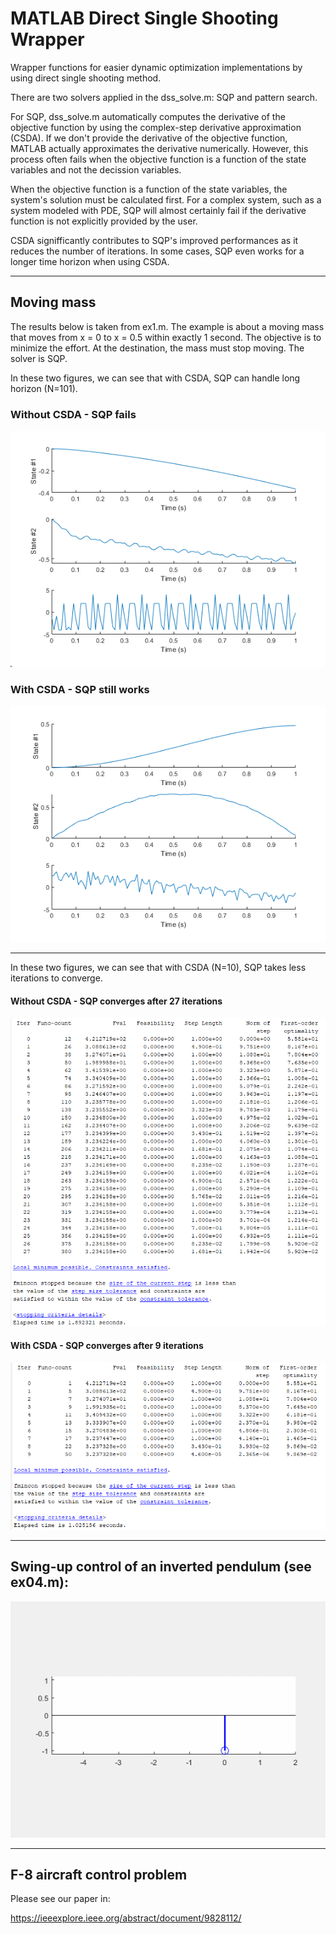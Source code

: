 # MATLAB Direct Single Shooting Wrapper

Wrapper functions for easier dynamic optimization implementations by using direct single shooting method.

There are two solvers applied in the dss_solve.m: SQP and pattern search. 

For SQP, dss_solve.m automatically computes the derivative of the objective function by using the complex-step derivative approximation (CSDA). If we don't provide the derivative of the objective function, MATLAB actually approximates the derivative numerically. However, this process often fails when the objective function is a function of the state variables and not the decission variables. 

When the objective function is a function of the state variables, the system's solution must be calculated first. For a complex system, such as a system modeled with PDE, SQP will almost certainly fail if the derivative function is not explicitly provided by the user.

CSDA signifficantly contributes to SQP's improved performances as it reduces  the number of iterations. In some cases, SQP even works for a longer time horizon when using CSDA.

----------------

## Moving mass

The results below is taken from ex1.m. The example is about a moving mass that moves from x = 0 to x = 0.5 within exactly 1 second. The objective is to minimize the effort. At the destination, the mass must stop moving. The solver is SQP.

In these two figures, we can see that with CSDA, SQP can handle long horizon (N=101).

### Without CSDA - SQP fails 
![](https://github.com/auralius/matlab_dss_wrapper/blob/main/docs/long_horizon_no_derivative.png)

### With CSDA - SQP still works 
![](https://github.com/auralius/matlab_dss_wrapper/blob/main/docs/long_horizon_with_derivative.png)

----------------

In these two figures, we can see that with CSDA (N=10), SQP takes less iterations to converge.

#### Without CSDA - SQP converges after 27 iterations
<img src="https://github.com/auralius/matlab_dss_wrapper/blob/main/docs/no_derivative.png" width="514" height="493">

#### With CSDA - SQP converges after 9 iterations
<img src="https://github.com/auralius/matlab_dss_wrapper/blob/main/docs/with_derivative.png" width="518" height="267">

----------------

## Swing-up control of an inverted pendulum (see ex04.m):


![](https://github.com/auralius/matlab_dss_wrapper/blob/main/ex04.gif)


----------------

## F-8 aircraft control problem

Please see our paper in:  

https://ieeexplore.ieee.org/abstract/document/9828112/


